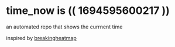 # time_now is (( 1694595600217 ))

an automated repo that shows the currnent time

inspired by [breakingheatmap](https://github.com/breakingheatmap/breakingheatmap)